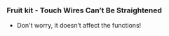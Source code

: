 

### Fruit kit - Touch Wires Can’t Be Straightened

- Don't worry, it doesn’t affect the functions!